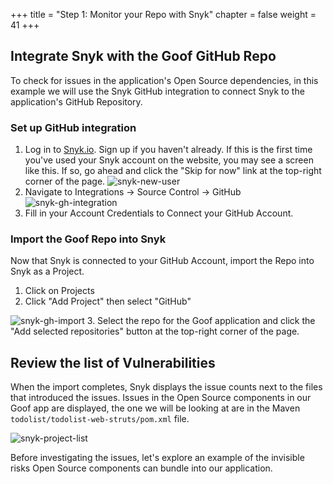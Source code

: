 +++
title = "Step 1: Monitor your Repo with Snyk"
chapter = false
weight = 41
+++

## Integrate Snyk with the Goof GitHub Repo

To check for issues in the application's Open Source dependencies, in this example we will use the Snyk GitHub integration to connect Snyk to the application's GitHub Repository.

### Set up GitHub integration

1. Log in to [Snyk.io](https://snyk.co/KubeConUS-2023). Sign up if you haven't already.
If this is the first time you've used your Snyk account on the website, you may see a screen like this. If so, go ahead and click the "Skip for now" link at the top-right corner of the page.
![snyk-new-user](/images/snyk-gh-new.png)
2. Navigate to Integrations -> Source Control -> GitHub
![snyk-gh-integration](/images/snyk-gh-integration.png)
3. Fill in your Account Credentials to Connect your GitHub Account.

### Import the Goof Repo into Snyk
Now that Snyk is connected to your GitHub Account, import the Repo into Snyk as a Project.

1. Click on Projects
2. Click "Add Project" then select "GitHub"

![snyk-gh-import](/images/snyk-gh-import.png)
3. Select the repo for the Goof application and click the "Add selected repositories" button at the top-right corner of the page.

## Review the list of Vulnerabilities

When the import completes, Snyk displays the issue counts next to the files that introduced the issues. Issues in the Open Source components in our Goof app are displayed, the one we will be looking at are in the Maven `todolist/todolist-web-struts/pom.xml` file.

![snyk-project-list](/images/snyk-project-list.png)

Before investigating the issues, let's explore an example of the invisible risks Open Source components can bundle into our application.
